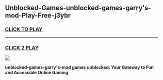 
## Unblocked-Games-unblocked-games-garry's-mod-Play-Free-j3ybr
<h3>
<a href="https://premium76.site?title=unblocked-games-garry's-mod&ref=15A">CLICK TO PLAY</a></h3>
<hr>

<h3>
<a href="https://premium76.site?title=unblocked-games-garry's-mod&ref=15A">CLICK 2 PLAY</a>
  
</h3>

<a href="https://premium76.site?title=unblocked-games-garry's-mod&ref=15A"><img src="https://clearcache.store/games.png"></a>


**unblocked-games-garry's-mod games unblocked: Your Gateway to Fun and Accessible Online Gaming**
